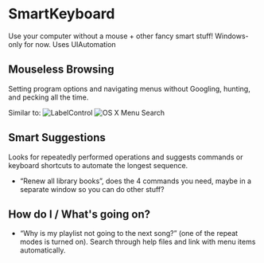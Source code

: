 # SmartKeyboard
Use your computer without a mouse + other fancy smart stuff! Windows-only for now. Uses UIAutomation

## Mouseless Browsing
Setting program options and navigating menus without Googling, hunting, and pecking all the time.

Similar to:
![LabelControl](http://www.donationcoder.com/Software/Skrommel/LabelControl/LabelControlScreenP.gif)
![OS X Menu Search](https://www.drupal.org/files/mac-osx-help.png)

## Smart Suggestions
Looks for repeatedly performed operations and suggests commands or keyboard shortcuts to automate the longest sequence.

- “Renew all library books”, does the 4 commands you need, maybe in a separate window so you can do other stuff?

## How do I / What's going on?
- “Why is my playlist not going to the next song?” (one of the repeat modes is turned on). Search through help files and link with menu items automatically.
